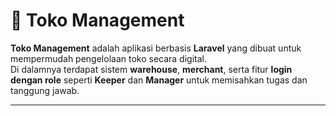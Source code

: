 # 🏪 Toko Management

**Toko Management** adalah aplikasi berbasis **Laravel** yang dibuat untuk mempermudah pengelolaan toko secara digital.  
Di dalamnya terdapat sistem **warehouse**, **merchant**, serta fitur **login dengan role** seperti **Keeper** dan **Manager** untuk memisahkan tugas dan tanggung jawab.

---
